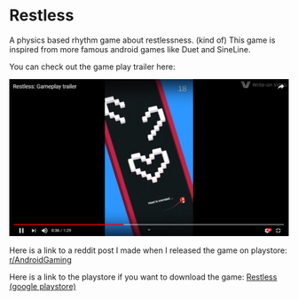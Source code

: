 # Restless
A physics based rhythm game about restlessness. (kind of)
This game is inspired from more famous android games like Duet and SineLine.

You can check out the game play trailer here: 

[![RESTLESS gameplay trailer](https://github.com/hardikpnsp/Restless/blob/master/GamePlaySS.png?raw=true)](https://www.youtube.com/watch?v=pcHUwFqPe1A&t=6s)

Here is a link to a reddit post I made when I released the game on playstore:
[r/AndroidGaming](https://www.reddit.com/r/AndroidGaming/comments/c6yfk1/dev_restless_i_developed_this_game_as_a_hobby/)

Here is a link to the playstore if you want to download the game:
[Restless (google playstore)](https://play.google.com/store/apps/details?id=com.HardikPrajapati.Restless)
